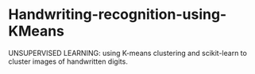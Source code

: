 # Handwriting-recognition-using-KMeans
UNSUPERVISED LEARNING: using K-means clustering and scikit-learn to cluster images of handwritten digits.
